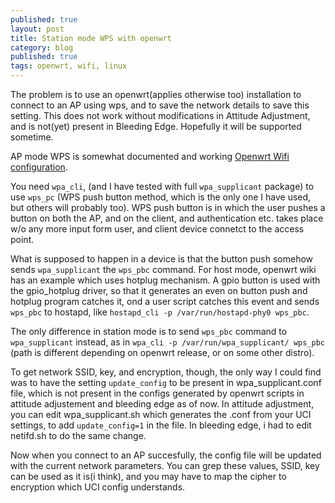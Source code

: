 ```yaml
---
published: true
layout: post
title: Station mode WPS with openwrt
category: blog
published: true
tags: openwrt, wifi, linux
---
```


The problem is to use an openwrt(applies otherwise too) installation to connect to an AP using wps, and to save the network details to save this setting. This does not work without modifications in Attitude Adjustment, and is not(yet) present in Bleeding Edge. Hopefully it will be supported sometime.

AP mode WPS is somewhat documented and working [Openwrt Wifi configuration](http://wiki.openwrt.org/doc/uci/wireless#wps.options).

You need `wpa_cli`, (and I have tested with full `wpa_supplicant` package) to use `wps_pc` (WPS push button method, which is the only one I have used, but others will probably too). WPS push button is in which the user pushes a button on both the AP, and on the client, and authentication etc. takes place w/o any more input form user, and client device connetct to the access point.

What is supposed to happen in a device is that the button push somehow sends `wpa_supplicant` the `wps_pbc` command. For host mode, openwrt wiki has an example which uses hotplug mechanism. A gpio button is used with the gpio_hotplug driver, so that it generates an even on button push and hotplug program catches it, ond a user script catches this event and sends `wps_pbc` to hostapd, like `hostapd_cli -p /var/run/hostapd-phy0 wps_pbc`.

The only difference in station mode is to send `wps_pbc` command to `wpa_supplicant` instead, as in `wpa_cli -p /var/run/wpa_supplicant/ wps_pbc` (path is different depending on openwrt release, or on some other distro).

To get network SSID, key, and encryption, though, the only way I could find was to have the setting `update_config` to be present in wpa_supplicant.conf file, which is not present in the configs generated by openwrt scripts in attitude adjustement and bleeding edge as of now. In attitude adjustment, you can edit wpa_supplicant.sh which generates the .conf from your UCI settings, to add `update_config=1` in the file. In bleeding edge, i had to edit netifd.sh to do the same change.

Now when you connect to an AP succesfully, the config file will be updated with the current network parameters. You can grep these values, SSID, key can be used as it is(i think), and you may have to map the cipher to encryption which UCI config understands. 
